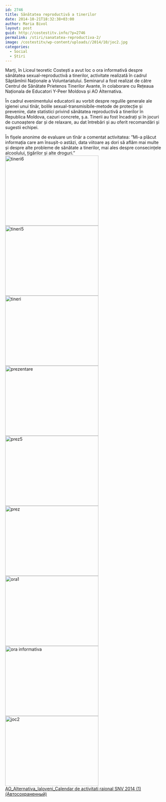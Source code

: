 ```yaml
---
id: 2746
title: Sănătatea reproductivă a tinerilor
date: 2014-10-21T18:32:38+03:00
author: Maria Bivol
layout: post
guid: http://costestitv.info/?p=2746
permalink: /stiri/sanatatea-reproductiva-2/
image: /costestitv/wp-content/uploads//2014/10/joc2.jpg
categories:
  - Social
  - Știri
---
```

Marți, în Liceul teoretic Costești a avut loc o ora informativă despre sănătatea sexual-reproductivă a tinerilor, activitate realizată în cadrul Săptămînii Naționale a Voluntariatului. Seminarul a fost realizat de către Centrul de Sănătate Prietenos Tinerilor Avante, în colaborare cu Rețeaua Naționala de Educatori Y-Peer Moldova și AO Alternativa.<!--more-->

În cadrul evenimentului educatorii au vorbit despre regulile generale ale igienei unui tînăr, bolile sexual-transmisibile-metode de protecție și prevenire, date statistici privind sănătatea reproductivă a tinerilor în Republica Moldova, cazuri concrete, ș.a. Tinerii au fost încadrați și în jocuri de cunoaștere dar și de relaxare, au dat întrebări și au oferit recomandări și sugestii echipei.

În fișele anonime de evaluare un tînăr a comentat activitatea: ”Mi-a plăcut informația care am însușit-o astăzi, data viitoare aș dori să aflăm mai multe și despre alte probleme de sănătate a tinerilor, mai ales despre consecințele alcoolului, țigărilor și alte droguri.”[<img class="alignnone size-medium wp-image-2742" src="/costestitv/wp-content/uploads//2014/10/tineri6-300x225.jpg" alt="tineri6" width="300" height="225" srcset="/costestitv/wp-content/uploads//2014/10/tineri6-300x225.jpg 300w, /costestitv/wp-content/uploads//2014/10/tineri6-45x35.jpg 45w, /costestitv/wp-content/uploads//2014/10/tineri6.jpg 1024w" sizes="(max-width: 300px) 100vw, 300px" />](/costestitv/wp-content/uploads//2014/10/tineri6.jpg) [<img class="alignnone size-medium wp-image-2741" src="/costestitv/wp-content/uploads//2014/10/tineri5-300x225.jpg" alt="tineri5" width="300" height="225" srcset="/costestitv/wp-content/uploads//2014/10/tineri5-300x225.jpg 300w, /costestitv/wp-content/uploads//2014/10/tineri5-45x35.jpg 45w, /costestitv/wp-content/uploads//2014/10/tineri5.jpg 1024w" sizes="(max-width: 300px) 100vw, 300px" />](/costestitv/wp-content/uploads//2014/10/tineri5.jpg) [<img class="alignnone size-medium wp-image-2740" src="/costestitv/wp-content/uploads//2014/10/tineri-300x225.jpg" alt="tineri" width="300" height="225" srcset="/costestitv/wp-content/uploads//2014/10/tineri-300x225.jpg 300w, /costestitv/wp-content/uploads//2014/10/tineri-45x35.jpg 45w, /costestitv/wp-content/uploads//2014/10/tineri.jpg 1024w" sizes="(max-width: 300px) 100vw, 300px" />](/costestitv/wp-content/uploads//2014/10/tineri.jpg) [<img class="alignnone size-medium wp-image-2739" src="/costestitv/wp-content/uploads//2014/10/prezentare-300x225.jpg" alt="prezentare" width="300" height="225" srcset="/costestitv/wp-content/uploads//2014/10/prezentare-300x225.jpg 300w, /costestitv/wp-content/uploads//2014/10/prezentare-45x35.jpg 45w, /costestitv/wp-content/uploads//2014/10/prezentare.jpg 1024w" sizes="(max-width: 300px) 100vw, 300px" />](/costestitv/wp-content/uploads//2014/10/prezentare.jpg) [<img class="alignnone size-medium wp-image-2738" src="/costestitv/wp-content/uploads//2014/10/prez5-300x225.jpg" alt="prez5" width="300" height="225" srcset="/costestitv/wp-content/uploads//2014/10/prez5-300x225.jpg 300w, /costestitv/wp-content/uploads//2014/10/prez5-45x35.jpg 45w, /costestitv/wp-content/uploads//2014/10/prez5.jpg 1024w" sizes="(max-width: 300px) 100vw, 300px" />](/costestitv/wp-content/uploads//2014/10/prez5.jpg) [<img class="alignnone size-medium wp-image-2737" src="/costestitv/wp-content/uploads//2014/10/prez-300x225.jpg" alt="prez" width="300" height="225" srcset="/costestitv/wp-content/uploads//2014/10/prez-300x225.jpg 300w, /costestitv/wp-content/uploads//2014/10/prez-45x35.jpg 45w, /costestitv/wp-content/uploads//2014/10/prez.jpg 1024w" sizes="(max-width: 300px) 100vw, 300px" />](/costestitv/wp-content/uploads//2014/10/prez.jpg) [<img class="alignnone size-medium wp-image-2736" src="/costestitv/wp-content/uploads//2014/10/ora1-300x225.jpg" alt="ora1" width="300" height="225" srcset="/costestitv/wp-content/uploads//2014/10/ora1-300x225.jpg 300w, /costestitv/wp-content/uploads//2014/10/ora1-45x35.jpg 45w, /costestitv/wp-content/uploads//2014/10/ora1.jpg 1024w" sizes="(max-width: 300px) 100vw, 300px" />](/costestitv/wp-content/uploads//2014/10/ora1.jpg) [<img class="alignnone size-medium wp-image-2735" src="/costestitv/wp-content/uploads//2014/10/ora-informativa-300x225.jpg" alt="ora informativa" width="300" height="225" srcset="/costestitv/wp-content/uploads//2014/10/ora-informativa-300x225.jpg 300w, /costestitv/wp-content/uploads//2014/10/ora-informativa-45x35.jpg 45w, /costestitv/wp-content/uploads//2014/10/ora-informativa.jpg 1024w" sizes="(max-width: 300px) 100vw, 300px" />](/costestitv/wp-content/uploads//2014/10/ora-informativa.jpg) [<img class="alignnone size-medium wp-image-2733" src="/costestitv/wp-content/uploads//2014/10/joc2-300x225.jpg" alt="joc2" width="300" height="225" srcset="/costestitv/wp-content/uploads//2014/10/joc2-300x225.jpg 300w, /costestitv/wp-content/uploads//2014/10/joc2-45x35.jpg 45w, /costestitv/wp-content/uploads//2014/10/joc2.jpg 1024w" sizes="(max-width: 300px) 100vw, 300px" />](/costestitv/wp-content/uploads//2014/10/joc2.jpg) [AO\_Alternativa\_Ialoveni_Calendar de activitati raional SNV 2014 (1) (Автосохраненный)](/costestitv/wp-content/uploads//2014/10/AO_Alternativa_Ialoveni_Calendar-de-activitati-raional-SNV-2014-1-Автосохраненный.docx)
